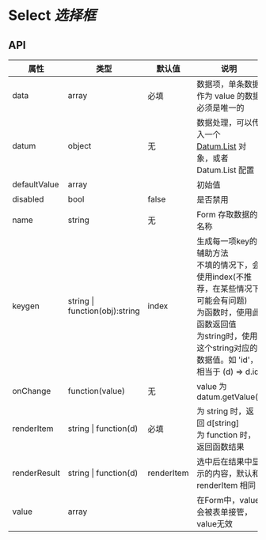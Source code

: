 # Select *选择框*

<example />

## API

| 属性 | 类型 | 默认值 | 说明 |
| --- | --- | --- | --- |
| data | array | 必填 | 数据项，单条数据作为 value 的数据必须是唯一的 |
| datum | object | 无 | 数据处理，可以传入一个 [Datum.List](#/components/Datum.List) 对象，或者 Datum.List 配置 |
| defaultValue | array | | 初始值 |
| disabled | bool | false | 是否禁用 |
| name | string | 无 | Form 存取数据的名称 |
| keygen | string \| function(obj):string | index | 生成每一项key的辅助方法<br />不填的情况下，会使用index(不推荐，在某些情况下可能会有问题)<br />为函数时，使用此函数返回值<br />为string时，使用这个string对应的数据值。如 'id'，相当于 (d) => d.id |
| onChange | function(value) | 无 | value 为 datum.getValue() |
| renderItem | string \| function(d) | 必填 | 为 string 时，返回 d\[string]<br />为 function 时，返回函数结果 |
| renderResult | string \| function(d) | renderItem | 选中后在结果中显示的内容，默认和 renderItem 相同 |
| value | array | | 在Form中，value会被表单接管，value无效 |